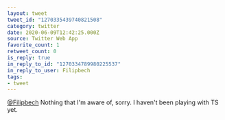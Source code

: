 ```yaml
---
layout: tweet
tweet_id: "1270335439740821508"
category: twitter
date: 2020-06-09T12:42:25.000Z
source: Twitter Web App
favorite_count: 1
retweet_count: 0
is_reply: true
in_reply_to_id: "1270334789980225537"
in_reply_to_user: Filipbech
tags:
- tweet
---
```


[@Filipbech](https://twitter.com/@Filipbech) Nothing that I'm aware of, sorry. I haven't been playing with TS yet.
